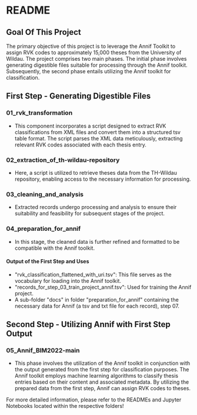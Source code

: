 # README

## Goal Of This Project

The primary objective of this project is to leverage the Annif Toolkit to assign RVK codes to approximately 15,000 theses from the University of Wildau. The project comprises two main phases. The initial phase involves generating digestible files suitable for processing through the Annif toolkit. Subsequently, the second phase entails utilizing the Annif toolkit for classification.

## First Step - Generating Digestible Files

### 01_rvk_transformation
- This component incorporates a script designed to extract RVK classifications from XML files and convert them into a structured tsv table format. The script parses the XML data meticulously, extracting relevant RVK codes associated with each thesis entry.

### 02_extraction_of_th-wildau-repository
- Here, a script is utilized to retrieve theses data from the TH-Wildau repository, enabling access to the necessary information for processing.

### 03_cleaning_and_analysis
- Extracted records undergo processing and analysis to ensure their suitability and feasibility for subsequent stages of the project.

### 04_preparation_for_annif
- In this stage, the cleaned data is further refined and formatted to be compatible with the Annif toolkit. 

#### Output of the First Step and Uses
- "rvk_classification_flattened_with_uri.tsv": This file serves as the vocabulary for loading into the Annif toolkit. 
- "records_for_step_03_train_project_annif.tsv": Used for training the Annif project. 
- A sub-folder "docs" in folder "preparation_for_annif" containing the necessary data for Annif (a tsv and txt file for each record), step 07.

## Second Step - Utilizing Annif with First Step Output

### 05_Annif_BIM2022-main
- This phase involves the utilization of the Annif toolkit in conjunction with the output generated from the first step for classification purposes. The Annif toolkit employs machine learning algorithms to classify thesis entries based on their content and associated metadata. By utilizing the prepared data from the first step, Annif can assign RVK codes to theses.

For more detailed information, please refer to the READMEs and Jupyter Notebooks located within the respective folders!
